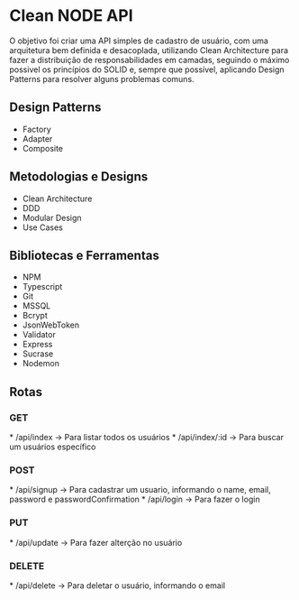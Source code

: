 <h1>Clean NODE API</h1>

<p> O objetivo foi criar uma API simples de cadastro de usuário, com uma arquitetura bem definida e desacoplada, utilizando Clean Architecture para fazer a distribuição de responsabilidades em camadas, seguindo o máximo possivel os princípios do SOLID e, sempre que possível, aplicando Design Patterns para resolver alguns problemas comuns. </p>

<h2>Design Patterns</h2>

* Factory
* Adapter
* Composite

<h2>Metodologias e Designs</h2>

* Clean Architecture
* DDD
* Modular Design
* Use Cases

<h2>Bibliotecas e Ferramentas</h2>

* NPM
* Typescript
* Git
* MSSQL
* Bcrypt
* JsonWebToken
* Validator
* Express
* Sucrase
* Nodemon

<h2>Rotas</h2>

<h3>GET</h3>
* /api/index      ->  Para listar todos os usuários
* /api/index/:id  ->  Para buscar um usuários específico

<h3>POST</h3>
* /api/signup    ->   Para cadastrar um usuario, informando o name, email, password e passwordConfirmation
* /api/login     ->   Para fazer o login

<h3>PUT</h3>
* /api/update    ->   Para fazer alterção no usuário

<h3>DELETE</h3>
* /api/delete    ->   Para deletar o usuário, informando o email
